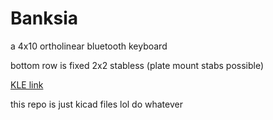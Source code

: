 # Banksia

a 4x10 ortholinear bluetooth keyboard

bottom row is fixed 2x2 stabless (plate mount stabs possible)

[KLE link](http://www.keyboard-layout-editor.com/#/gists/ac4e33216322b06a96d62318165e8864)

this repo is just kicad files lol do whatever
